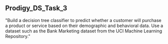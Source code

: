## Prodigy_DS_Task_3

  "Build a decision tree classifier to predict whether a customer will purchase a product or service based on their demographic and behavioral data.
 Use a dataset such as the Bank Marketing dataset from the UCI Machine Learning Repository."
